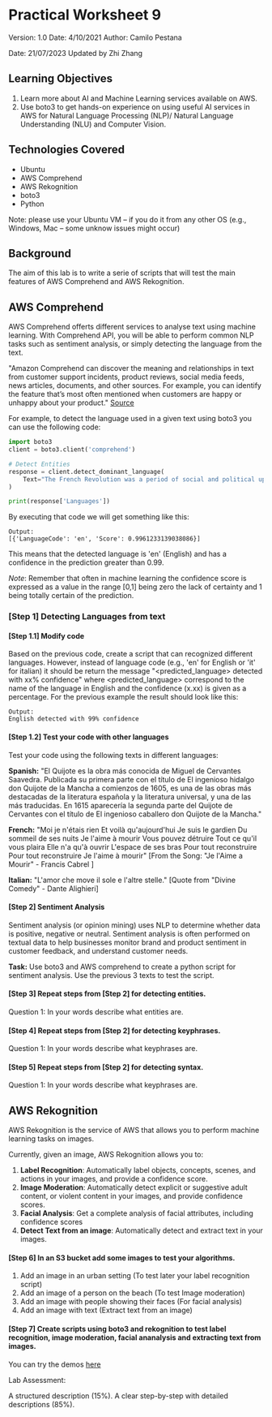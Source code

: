 # Practical Worksheet 9

Version: 1.0 Date: 4/10/2021 Author: Camilo Pestana

Date: 21/07/2023 Updated by Zhi Zhang

## Learning Objectives

1. Learn more about AI and Machine Learning services available on AWS.
2. Use boto3 to get hands-on experience on using useful AI services in AWS for Natural Language Processing (NLP)/ Natural Language Understanding (NLU) and Computer Vision.

## Technologies Covered

* Ubuntu
* AWS Comprehend
* AWS Rekognition
* boto3
* Python

Note: please use your Ubuntu VM – if you do it from any other OS (e.g., Windows, Mac – some unknow issues might occur)

## Background

The aim of this lab is to write a serie of scripts that will test the main features of AWS Comprehend and AWS Rekognition.

## AWS Comprehend

AWS Comprehend offerts different services to analyse text using machine learning. With Comprehend API, you will be able to perform common NLP tasks such as sentiment analysis, or simply detecting the language from the text.

"Amazon Comprehend can discover the meaning and relationships in text from customer support incidents, product reviews, social media feeds, news articles, documents, and other sources. For example, you can identify the feature that’s most often mentioned when customers are happy or unhappy about your product."
[Source](https://ap-southeast-2.console.aws.amazon.com/comprehend/v2/home?region=ap-southeast-2#welcome)

For example, to detect the language used in a given text using boto3 you can use the following code:
```python
import boto3
client = boto3.client('comprehend')

# Detect Entities
response = client.detect_dominant_language(
    Text="The French Revolution was a period of social and political upheaval in France and its colonies beginning in 1789 and ending in 1799.",
)

print(response['Languages'])
```

By executing that code we will get something like this:
```
Output:
[{'LanguageCode': 'en', 'Score': 0.9961233139038086}]
```
This means that the detected language is 'en' (English) and has a confidence in the prediction greater than 0.99. 

*Note*: Remember that often in machine learning the confidence score is expressed as a value in the range [0,1] being zero the lack of certainty and 1 being totally certain of the prediction.

### [Step 1] Detecting Languages from text

#### [Step 1.1] Modify code
Based on the previous code, create a script that can recognized different languages. However, instead of language code (e.g., 'en' for English or 'it' for italian) it should be return the message "<predicted_language> detected with xx% confidence" where <predicted_language> correspond to the name of the language in English and the confidence (x.xx) is given as a percentage. For the previous example the result should look like this:
```
Output:
English detected with 99% confidence
```
#### [Step 1.2] Test your code with other languages

Test your code using the following texts in different languages:

**Spanish:**
"El Quijote es la obra más conocida de Miguel de Cervantes Saavedra. Publicada su primera parte con el título de El ingenioso hidalgo don Quijote de la Mancha a comienzos de 1605, es una de las obras más destacadas de la literatura española y la literatura universal, y una de las más traducidas. En 1615 aparecería la segunda parte del Quijote de Cervantes con el título de El ingenioso caballero don Quijote de la Mancha."

**French:**
"Moi je n'étais rien Et voilà qu'aujourd'hui Je suis le gardien Du sommeil de ses nuits Je l'aime à mourir Vous pouvez détruire Tout ce qu'il vous plaira Elle n'a qu'à ouvrir L'espace de ses bras Pour tout reconstruire Pour tout reconstruire Je l'aime à mourir"
[From the Song: "Je l'Aime a Mourir" - Francis Cabrel ]

**Italian:**
"L'amor che move il sole e l'altre stelle."
[Quote from "Divine Comedy" - Dante Alighieri]

#### [Step 2] Sentiment Analysis

Sentiment analysis (or opinion mining) uses NLP to determine whether data is positive, negative or neutral. Sentiment analysis is often performed on textual data to help businesses monitor brand and product sentiment in customer feedback, and understand customer needs.

**Task:** Use boto3 and AWS comprehend to create a python script for sentiment analysis. Use the previous 3 texts to test the script.

#### [Step 3] Repeat steps from [Step 2] for detecting entities.
Question 1: In your words describe what entities are.

#### [Step 4] Repeat steps from [Step 2] for detecting keyphrases.
Question 1: In your words describe what keyphrases are.

#### [Step 5] Repeat steps from [Step 2] for detecting syntax.
Question 1: In your words describe what keyphrases are.

## AWS Rekognition

AWS Rekognition is the service of AWS that allows you to perform machine learning tasks on images.

Currently, given an image, AWS Rekognition allows you to:
1. **Label Recognition**: Automatically label objects, concepts, scenes, and actions in your images, and provide a confidence score.
2. **Image Moderation**: Automatically detect explicit or suggestive adult content, or violent content in your images, and provide confidence scores.
3. **Facial Analysis**: Get a complete analysis of facial attributes, including confidence scores
4. **Detect Text from an image**: Automatically detect and extract text in your images.

#### [Step 6] In an S3 bucket add some images to test your algorithms.
1. Add an image in an urban setting (To test later your label recognition script)
2. Add an image of a person on the beach (To test Image moderation)
2. Add an image with people showing their faces (For facial analysis)
3. Add an image with text (Extract text from an image)

#### [Step 7] Create scripts using boto3 and rekognition to test label recognition, image moderation, facial ananalysis and extracting text from images.

You can try the demos [here](https://ap-southeast-2.console.aws.amazon.com/rekognition/home?region=ap-southeast-2#)


Lab Assessment:

A structured description (15%). A clear step-by-step with detailed descriptions (85%). 
